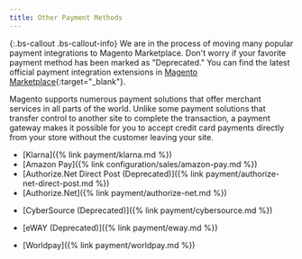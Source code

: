 ```yaml
---
title: Other Payment Methods
---
```


{:.bs-callout .bs-callout-info}
We are in the process of moving many popular payment integrations to Magento Marketplace. Don't worry if your favorite payment method has been marked as "Deprecated." You can find the latest official payment integration extensions in [Magento Marketplace](https://marketplace.magento.com/extensions/payments-security/payment-integration.html?_ga=2.80488020.2105547619.1564067043-238341041.1564067043#q=&idx=m2_cloud_prod_default_products&p=0&hFR%5Bcategories.level0%5D%5B0%5D=Extensions%20%2F%2F%2F%20Payments%20%26%20Security%20%2F%2F%2F%20Payment%20Integration&nR%5Bvisibility_catalog%5D%5B%3D%5D%5B0%5D=1){:target="_blank"}.

Magento supports numerous payment solutions that offer merchant services in all parts of the world. Unlike some payment solutions that transfer control to another site to complete the transaction, a payment gateway makes it possible for you to accept credit card payments directly from your store without the customer leaving your site.

- [Klarna]({% link payment/klarna.md %})
- [Amazon Pay]({% link configuration/sales/amazon-pay.md %})
- [Authorize.Net Direct Post (Deprecated)]({% link payment/authorize-net-direct-post.md %})
- [Authorize.Net]({% link payment/authorize-net.md %})
<!--{% if "Default.EE-B2B" contains site.edition %}-->
- [CyberSource (Deprecated)]({% link payment/cybersource.md %})
<!--{% endif %}-->
<!--{% if "Default.EE-B2B" contains site.edition %}-->
- [eWAY (Deprecated)]({% link payment/eway.md %})
<!--{% endif %}-->
<!--{% if "Default.EE-B2B" contains site.edition %}-->
- [Worldpay]({% link payment/worldpay.md %})
<!--{% endif %}-->

